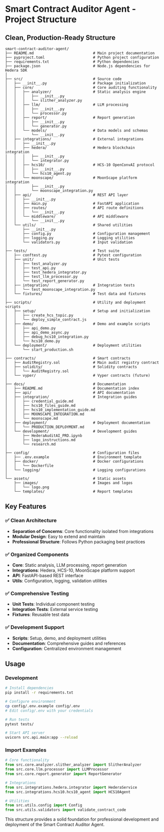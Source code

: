 # Smart Contract Auditor Agent - Project Structure

## Clean, Production-Ready Structure

```
smart-contract-auditor-agent/
├── README.md                           # Main project documentation
├── pyproject.toml                      # Python project configuration
├── requirements.txt                    # Python dependencies
├── package.json                        # Node.js dependencies for Hedera SDK
│
├── src/                                # Source code
│   ├── __init__.py                     # Package initialization
│   ├── core/                           # Core auditing functionality
│   │   ├── analyzer/                   # Static analysis engine
│   │   │   ├── __init__.py
│   │   │   └── slither_analyzer.py
│   │   ├── llm/                        # LLM processing
│   │   │   ├── __init__.py
│   │   │   └── processor.py
│   │   ├── report/                     # Report generation
│   │   │   ├── __init__.py
│   │   │   └── generator.py
│   │   └── models/                     # Data models and schemas
│   │       └── __init__.py
│   ├── integrations/                   # External integrations
│   │   ├── __init__.py
│   │   ├── hedera/                     # Hedera blockchain integration
│   │   │   ├── __init__.py
│   │   │   └── integrator.py
│   │   ├── hcs10/                      # HCS-10 OpenConvAI protocol
│   │   │   ├── __init__.py
│   │   │   └── hcs10_agent.py
│   │   └── moonscape/                  # MoonScape platform integration
│   │       ├── __init__.py
│   │       └── moonscape_integration.py
│   ├── api/                            # REST API layer
│   │   ├── __init__.py
│   │   ├── main.py                     # FastAPI application
│   │   ├── routes/                     # API route definitions
│   │   │   └── __init__.py
│   │   └── middleware/                 # API middleware
│   │       └── __init__.py
│   └── utils/                          # Shared utilities
│       ├── __init__.py
│       ├── config.py                   # Configuration management
│       ├── logging.py                  # Logging utilities
│       └── validators.py               # Input validation
│
├── tests/                              # Test suite
│   ├── conftest.py                     # Pytest configuration
│   ├── unit/                           # Unit tests
│   │   ├── test_analyzer.py
│   │   ├── test_api.py
│   │   ├── test_hedera_integrator.py
│   │   ├── test_llm_processor.py
│   │   └── test_report_generator.py
│   ├── integration/                    # Integration tests
│   │   └── test_moonscape_integration.py
│   └── fixtures/                       # Test data and fixtures
│
├── scripts/                            # Utility and deployment scripts
│   ├── setup/                          # Setup and initialization
│   │   ├── create_hcs_topic.py
│   │   └── deploy_simple_contract.js
│   ├── demo/                           # Demo and example scripts
│   │   ├── api_demo.py
│   │   ├── api_demo_async.py
│   │   ├── debug_hcs10_integration.py
│   │   └── hcs10_demo.py
│   └── deployment/                     # Deployment utilities
│       └── start_production.sh
│
├── contracts/                          # Smart contracts
│   ├── AuditRegistry.sol               # Main audit registry contract
│   ├── solidity/                       # Solidity contracts
│   │   └── AuditRegistry.sol
│   └── vyper/                          # Vyper contracts (future)
│
├── docs/                               # Documentation
│   ├── README.md                       # Documentation index
│   ├── api/                            # API documentation
│   ├── integration/                    # Integration guides
│   │   ├── credential_guide.md
│   │   ├── hcs10_files_guide.md
│   │   ├── hcs10_implementation_guide.md
│   │   ├── MOONSCAPE_INTEGRATION.md
│   │   └── moonscape.md
│   ├── deployment/                     # Deployment documentation
│   │   └── PRODUCTION_DEPLOYMENT.md
│   └── development/                    # Development guides
│       ├── HederaAuditAI_PRD.ipynb
│       ├── logo_instructions.md
│       └── research.md
│
├── config/                             # Configuration files
│   ├── .env.example                    # Environment template
│   ├── docker/                         # Docker configurations
│   │   └── Dockerfile
│   └── logging/                        # Logging configurations
│
└── assets/                             # Static assets
    ├── images/                         # Images and logos
    │   └── logo.png
    └── templates/                      # Report templates
```

## Key Features

### ✅ Clean Architecture
- **Separation of Concerns**: Core functionality isolated from integrations
- **Modular Design**: Easy to extend and maintain
- **Professional Structure**: Follows Python packaging best practices

### ✅ Organized Components
- **Core**: Static analysis, LLM processing, report generation
- **Integrations**: Hedera, HCS-10, MoonScape platform support
- **API**: FastAPI-based REST interface
- **Utils**: Configuration, logging, validation utilities

### ✅ Comprehensive Testing
- **Unit Tests**: Individual component testing
- **Integration Tests**: External service testing
- **Fixtures**: Reusable test data

### ✅ Development Support
- **Scripts**: Setup, demo, and deployment utilities
- **Documentation**: Comprehensive guides and references
- **Configuration**: Centralized environment management

## Usage

### Development
```bash
# Install dependencies
pip install -r requirements.txt

# Configure environment
cp config/.env.example config/.env
# Edit config/.env with your credentials

# Run tests
pytest tests/

# Start API server
uvicorn src.api.main:app --reload
```

### Import Examples
```python
# Core functionality
from src.core.analyzer.slither_analyzer import SlitherAnalyzer
from src.core.llm.processor import LLMProcessor
from src.core.report.generator import ReportGenerator

# Integrations
from src.integrations.hedera.integrator import HederaService
from src.integrations.hcs10.hcs10_agent import HCS10Agent

# Utilities
from src.utils.config import Config
from src.utils.validators import validate_contract_code
```

This structure provides a solid foundation for professional development and deployment of the Smart Contract Auditor Agent.
